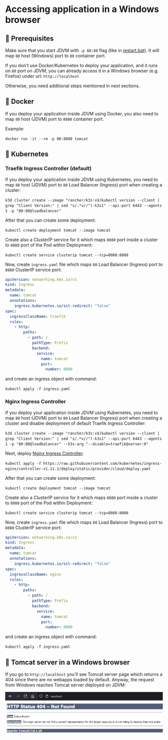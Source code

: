 # Accessing application in a Windows browser

## :pushpin: Prerequisites

Make sure that you start JDVM with `-p 80:80` flag (like in [restart.bat](../support-scripts/restart.bat)). It will map
`80` host (Windows) port to `80` container port.

If you don't use Docker/Kubernetes to deploy your application, and it runs on `80` port on JDVM, you can already access
it in a Windows browser (e.g. Firefox) under url: `http://localhost`

Otherwise, you need additional steps mentioned in next sections.

## :pushpin: Docker

If you deploy your application inside JDVM using Docker, you also need to map `80` host (JDVM) port to
`8080` container port.

Example:

`docker run -it --rm -p 80:8080 tomcat`

## :pushpin: Kubernetes

### Traefik Ingress Controller (default)

If you deploy your application inside JDVM using Kubernetes, you need to map `80` host (JDVM) port to `80`
Load Balancer (Ingress) port when creating a cluster:

`k3d cluster create --image "rancher/k3s:v$(kubectl version --client | grep "Client Version:" | sed "s/.*v//")-k3s1" --api-port 6443 --agents 1 -p "80:80@loadbalancer"`

After that you can create some deployment:

`kubectl create deployment tomcat --image tomcat`

Create also a ClusterIP service for it which maps `8080` port inside a cluster to `8080` port of the Pod within
Deployment:

`kubectl create service clusterip tomcat --tcp=8080:8080`

Now, create `ingress.yaml` file which maps `80` Load Balancer (Ingress) port to `8080` ClusterIP service port:

```yaml
apiVersion: networking.k8s.io/v1
kind: Ingress
metadata:
  name: tomcat
  annotations:
    ingress.kubernetes.io/ssl-redirect: "false"
spec:
  ingressClassName: traefik
  rules:
    - http:
        paths:
          - path: /
            pathType: Prefix
            backend:
              service:
                name: tomcat
                port:
                  number: 8080
```

and create an ingress object with command:

`kubectl apply -f ingress.yaml`

### Nginx Ingress Controller

If you deploy your application inside JDVM using Kubernetes, you need to map `80` host (JDVM) port to `80`
Load Balancer (Ingress) port when creating a cluster and disable deployment of default Traefik Ingress Controller:

`k3d cluster create --image "rancher/k3s:v$(kubectl version --client | grep "Client Version:" | sed "s/.*v//")-k3s1" --api-port 6443 --agents 1 -p "80:80@loadbalancer" --k3s-arg "--disable=traefik@server:0"`

Next, deploy [Nginx Ingress Controller](https://github.com/kubernetes/ingress-nginx/releases):

`kubectl apply -f https://raw.githubusercontent.com/kubernetes/ingress-nginx/controller-v1.11.1/deploy/static/provider/cloud/deploy.yaml`

After that you can create some deployment:

`kubectl create deployment tomcat --image tomcat`

Create also a ClusterIP service for it which maps `8080` port inside a cluster to `8080` port of the Pod within
Deployment:

`kubectl create service clusterip tomcat --tcp=8080:8080`

Now, create `ingress.yaml` file which maps `80` Load Balancer (Ingress) port to `8080` ClusterIP service port:

```yaml
apiVersion: networking.k8s.io/v1
kind: Ingress
metadata:
  name: tomcat
  annotations:
    ingress.kubernetes.io/ssl-redirect: "false"
spec:
  ingressClassName: nginx
  rules:
    - http:
        paths:
          - path: /
            pathType: Prefix
            backend:
              service:
                name: tomcat
                port:
                  number: 8080
```

and create an ingress object with command:

`kubectl apply -f ingress.yaml`

## :pushpin: Tomcat server in a Windows browser

If you go to `http://localhost` you'll see Tomcat server page which returns a 404 since there are no webapps loaded by
default. Anyway, the request from Windows reaches Tomcat server deployed on JDVM:

![Tomcat](images/tomcat.png)
